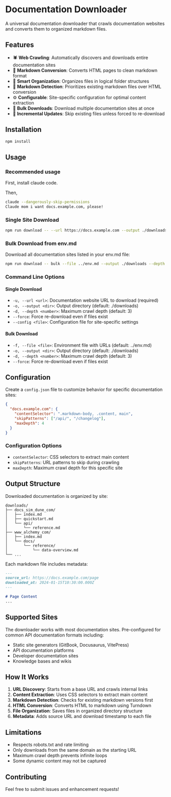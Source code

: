 # Documentation Downloader

A universal documentation downloader that crawls documentation websites and converts them to organized markdown files.

## Features

- 🕷️ **Web Crawling**: Automatically discovers and downloads entire documentation sites
- 📝 **Markdown Conversion**: Converts HTML pages to clean markdown format
- 📁 **Smart Organization**: Organizes files in logical folder structures
- 🔄 **Markdown Detection**: Prioritizes existing markdown files over HTML conversion
- ⚙️ **Configurable**: Site-specific configuration for optimal content extraction
- 🚀 **Bulk Downloads**: Download multiple documentation sites at once
- 💾 **Incremental Updates**: Skip existing files unless forced to re-download

## Installation

```bash
npm install
```

## Usage

### Recommended usage
First, install claude code.

Then,
```bash
claude --dangerously-skip-permissions
Claude mom i want docs.example.com, please!
```

### Single Site Download

```bash
npm run download -- --url https://docs.example.com --output ./downloads --depth 3
```

### Bulk Download from env.md

Download all documentation sites listed in your env.md file:

```bash
npm run download -- bulk --file ../env.md --output ./downloads --depth 3
```

### Command Line Options

#### Single Download
- `-u, --url <url>`: Documentation website URL to download (required)
- `-o, --output <dir>`: Output directory (default: ./downloads)
- `-d, --depth <number>`: Maximum crawl depth (default: 3)
- `--force`: Force re-download even if files exist
- `--config <file>`: Configuration file for site-specific settings

#### Bulk Download
- `-f, --file <file>`: Environment file with URLs (default: ../env.md)
- `-o, --output <dir>`: Output directory (default: ./downloads)
- `-d, --depth <number>`: Maximum crawl depth (default: 3)
- `--force`: Force re-download even if files exist

## Configuration

Create a `config.json` file to customize behavior for specific documentation sites:

```json
{
  "docs.example.com": {
    "contentSelector": ".markdown-body, .content, main",
    "skipPatterns": ["/api/", "/changelog"],
    "maxDepth": 4
  }
}
```

### Configuration Options

- `contentSelector`: CSS selectors to extract main content
- `skipPatterns`: URL patterns to skip during crawling
- `maxDepth`: Maximum crawl depth for this specific site

## Output Structure

Downloaded documentation is organized by site:

```
downloads/
├── docs_sim_dune_com/
│   ├── index.md
│   ├── quickstart.md
│   └── api/
│       └── reference.md
├── www_alchemy_com/
│   ├── index.md
│   └── docs/
│       └── reference/
│           └── data-overview.md
└── ...
```

Each markdown file includes metadata:

```markdown
---
source_url: https://docs.example.com/page
downloaded_at: 2024-01-15T10:30:00.000Z
---

# Page Content
...
```

## Supported Sites

The downloader works with most documentation sites. Pre-configured for common API documentation formats including:

- Static site generators (GitBook, Docusaurus, VitePress)
- API documentation platforms 
- Developer documentation sites
- Knowledge bases and wikis

## How It Works

1. **URL Discovery**: Starts from a base URL and crawls internal links
2. **Content Extraction**: Uses CSS selectors to extract main content
3. **Markdown Detection**: Checks for existing markdown versions first
4. **HTML Conversion**: Converts HTML to markdown using Turndown
5. **File Organization**: Saves files in organized directory structure
6. **Metadata**: Adds source URL and download timestamp to each file

## Limitations

- Respects robots.txt and rate limiting
- Only downloads from the same domain as the starting URL
- Maximum crawl depth prevents infinite loops
- Some dynamic content may not be captured

## Contributing

Feel free to submit issues and enhancement requests!